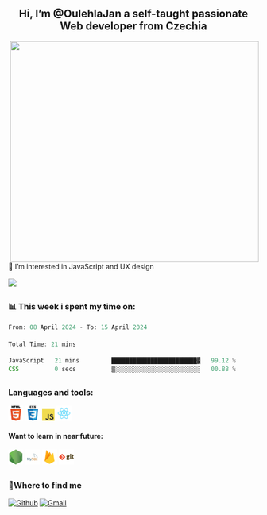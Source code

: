 <h2 align="center">Hi, I’m @OulehlaJan a self-taught passionate Web developer from Czechia</h2>

<img align="right" width="500" height="445" src='https://github.com/OulehlaJan/OulehlaJan/assets/128754127/24febf27-2084-4c8d-a1df-a61cc9654c50' />

<p>👀 I’m interested in JavaScript and UX design</p>

<a href="https://github.com/oulehlajan/github-readme-stats"><img align="center" src="https://github-readme-stats.vercel.app/api/top-langs/?username=oulehlajan&layout=compact&title_color=79C0FF&text_color=FFA657&bg_color=161B22&hide_border=true&card_width=326" /></a>

##
<h3>📊 This week i spent my time on:</h3>

<!--START_SECTION:waka-->

```javascript
From: 08 April 2024 - To: 15 April 2024

Total Time: 21 mins

JavaScript   21 mins         ████████████████████████▓   99.12 %
CSS          0 secs          ▒░░░░░░░░░░░░░░░░░░░░░░░░   00.88 %
```

<!--END_SECTION:waka-->
##
<h3>Languages and tools:</h3>
<code><img height="30" src="https://raw.githubusercontent.com/github/explore/80688e429a7d4ef2fca1e82350fe8e3517d3494d/topics/html/html.png"></code>
<code><img height="30" src="https://raw.githubusercontent.com/github/explore/80688e429a7d4ef2fca1e82350fe8e3517d3494d/topics/css/css.png"></code>
<code><img height="25" src="https://raw.githubusercontent.com/github/explore/80688e429a7d4ef2fca1e82350fe8e3517d3494d/topics/javascript/javascript.png"></code>
<code><img height="30" src="https://raw.githubusercontent.com/github/explore/80688e429a7d4ef2fca1e82350fe8e3517d3494d/topics/react/react.png"></code>

<h4>Want to learn in near future:</h4>  
<code><img height="30" src="https://raw.githubusercontent.com/github/explore/80688e429a7d4ef2fca1e82350fe8e3517d3494d/topics/nodejs/nodejs.png"></code>
<code><img height="30" src="https://raw.githubusercontent.com/github/explore/80688e429a7d4ef2fca1e82350fe8e3517d3494d/topics/mysql/mysql.png"></code>
<code><img height="30" src="https://raw.githubusercontent.com/github/explore/80688e429a7d4ef2fca1e82350fe8e3517d3494d/topics/firebase/firebase.png"></code>
<code><img height="30" src="https://raw.githubusercontent.com/github/explore/80688e429a7d4ef2fca1e82350fe8e3517d3494d/topics/git/git.png"></code>

##
<h3>💬Where to find me</h3>
<p>
<a href="https://github.com/oulehlajan/oulehlajan/issues" target="_blank"><img alt="Github" src="https://img.shields.io/badge/GitHub-%2312100E.svg?&style=for-the-badge&logo=Github&logoColor=white" /></a>
<a href=mailto:oulehlajan@gmail.com target="_blank"><img alt="Gmail" src="https://img.shields.io/badge/Gmail-D14836?style=for-the-badge&logo=gmail&logoColor=white" /></a>
</p>
<!--
<a href="https://www.linkedin.com/in/oulehlajan" target="_blank"><img alt="LinkedIn" src="https://img.shields.io/badge/linkedin-%230077B5.svg?&style=for-the-badge&logo=linkedin&logoColor=white" /></a> 
</p>
-->

